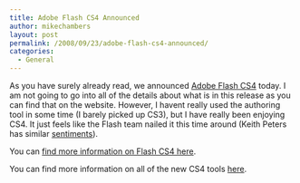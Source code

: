 ```yaml
---
title: Adobe Flash CS4 Announced
author: mikechambers
layout: post
permalink: /2008/09/23/adobe-flash-cs4-announced/
categories:
  - General
---
```



As you have surely already read, we announced [Adobe Flash CS4][1] today. I am not going to go into all of the details about what is in this release as you can find that on the website. However, I havent really used the authoring tool in some time (I barely picked up CS3), but I have really been enjoying CS4. It just feels like the Flash team nailed it this time around (Keith Peters has similar [sentiments][2]).  
<!--more-->

  
You can [find more information on Flash CS4 here][1].

You can find more information on all of the new CS4 tools [here][3].

 [1]: http://www.adobe.com/products/flash/?promoid=BPDEE
 [2]: http://www.bit-101.com/blog/?p=1493
 [3]: http://www.adobe.com/products/creativesuite/?promoid=DNOWM